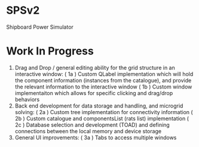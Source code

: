# SPSv2
Shipboard Power Simulator


# Work In Progress
1. Drag and Drop / general editing ability for the grid structure in an interactive window: 
(  1a  ) Custom QLabel implementation which will hold the component information (instances from the catalogue), and provide the relevant information to the interactive window
(  1b  ) Custom window implementaiton which allows for specific clicking and drag/drop behaviors
2. Back end development for data storage and handling, and microgrid solving:
(  2a  ) Custom tree implementation for connectivity information
(  2b  ) Custom catalogue and componentsList (rats list) implementation
(  2c  ) Database selection and development (TOAD) and defining connections between the local memory and device storage
3. General UI improvements:
(  3a  ) Tabs to access multiple windows
 

